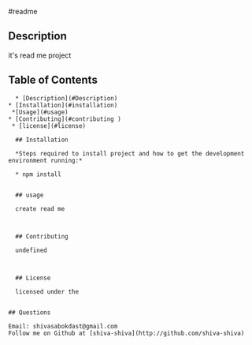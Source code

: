

   #readme

   ## Description 
   it's read me project 

  ## Table of Contents
      * [Description](#Description)
    * [Installation](#installation)
     *[Usage](#usage) 
    * [Contributing](#contributing )
     * [license](#license)

      ## Installation 

      *Steps required to install project and how to get the development environment running:*

      * npm install
      

      ## usage
      
      create read me
      
      

      ## Contributing
      
      undefined
      
      

      ## License

      licensed under the 
      
      
    ## Questions

    Email: shivasabokdast@gmail.com
    Follow me on Github at [shiva-shiva](http://github.com/shiva-shiva)